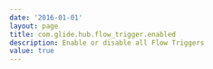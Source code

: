 ```yaml
---
date: '2016-01-01'
layout: page
title: com.glide.hub.flow_trigger.enabled
description: Enable or disable all Flow Triggers 
value: true 
---
```

